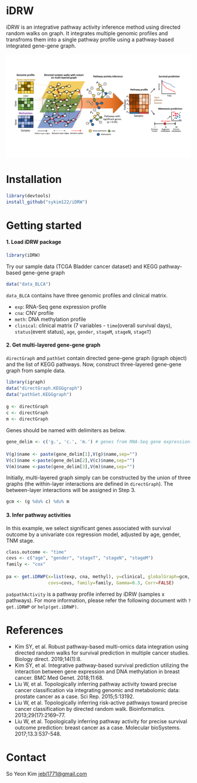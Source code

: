 # iDRW
iDRW is an integrative pathway activity inference method using directed random walks on graph. It integrates multiple genomic profiles and transfroms them into a single pathway profile using a pathway-based integrated gene-gene graph.

![outline](outline.png)

# Installation
```R
library(devtools)
install_github("sykim122/iDRW")
```

# Getting started

#### 1. Load iDRW package
```R
library(iDRW)
```

Try our sample data (TCGA Bladder cancer dataset) and KEGG pathway-based gene-gene graph
```R
data("data_BLCA")
```
`data_BLCA` contains have three genomic profiles and clinical matrix.
- `exp`: RNA-Seq gene expression profile
- `cna`: CNV profile
- `meth`: DNA methylation profile
- `clinical`: clinical matrix (7 variables - `time`(overall survival days), `status`(event status), `age`, `gender`, `stageM`, `stageN`, `stageT`)

#### 2. Get multi-layered gene-gene graph
`directGraph` and `pathSet` contain directed gene-gene graph (igraph object) and the list of KEGG pathways.
Now, construct three-layered gene-gene graph from sample data. 
```R
library(igraph)
data("directGraph.KEGGgraph")
data("pathSet.KEGGgraph")

g <- directGraph 
c <- directGraph
m <- directGraph
```

Genes should be named with delimiters as below.
```R
gene_delim <- c('g.', 'c.', 'm.') # genes from RNA-Seq gene expression(g), CNV(c), Methylation(m) profile

V(g)$name <- paste(gene_delim[1],V(g)$name,sep="")
V(c)$name <-paste(gene_delim[2],V(c)$name,sep="")
V(m)$name <-paste(gene_delim[3],V(m)$name,sep="")
```

Initially, multi-layered graph simply can be constructed by the union of three graphs (the within-layer interactions are defined in `directGraph`). The between-layer interactions will be assigned in Step 3.
```R
gcm <- (g %du% c) %du% m
```

#### 3. Infer pathway activities
In this example, we select significant genes associated with survival outcome by a univariate cox regression model, adjusted by age, gender, TNM stage.
```R
class.outcome <- "time"
covs <- c("age", "gender", "stageT", "stageN", "stageM")
family <- "cox"

pa <- get.iDRWP(x=list(exp, cna, methyl), y=clinical, globalGraph=gcm, pathSet=pathSet, class.outcome=class.outcome,
                covs=covs, family=family, Gamma=0.3, Corr=FALSE)            
```
`pa$pathActivity` is a pathway profile inferred by iDRW (samples x pathways).
For more information, please refer the following document with `?get.iDRWP` or `help(get.iDRWP)`.

# References
- Kim SY, et al. Robust pathway-based multi-omics data integration using directed random walks for survival prediction in multiple cancer studies. Biology direct. 2019;14(1):8.
- Kim SY, et al. Integrative pathway-based survival prediction utilizing the interaction between gene expression and DNA methylation in breast cancer. BMC Med Genet. 2018;11:68.
- Liu W, et al. Topologically inferring pathway activity toward precise cancer classification via integrating genomic and metabolomic data: prostate cancer as a case. Sci Rep. 2015;5:13192.
- Liu W, et al. Topologically inferring risk-active pathways toward precise cancer classification by directed random walk. Bioinformatics. 2013;29(17):2169–77.
- Liu W, et al. Topologically inferring pathway activity for precise survival outcome prediction: breast cancer as a case. Molecular bioSystems. 2017;13.3:537-548.

# Contact
So Yeon Kim <jebi1771@gmail.com>
